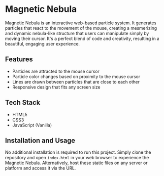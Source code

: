# Magnetic Nebula

Magnetic Nebula is an interactive web-based particle system. It generates particles that react to the movement of the mouse, creating a mesmerizing and dynamic nebula-like structure that users can manipulate simply by moving their cursor. It's a perfect blend of code and creativity, resulting in a beautiful, engaging user experience.

## Features

- Particles are attracted to the mouse cursor
- Particle color changes based on proximity to the mouse cursor
- Lines are drawn between particles that are close to each other
- Responsive design that fits any screen size

## Tech Stack

- HTML5
- CSS3
- JavaScript (Vanilla)

## Installation and Usage

No additional installation is required to run this project. Simply clone the repository and open `index.html` in your web browser to experience the Magnetic Nebula. Alternatively, host these static files on any server or platform and access it via the URL.
